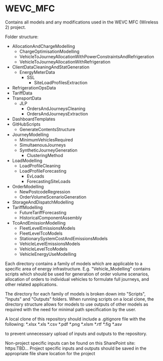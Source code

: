 # WEVC_MFC
Contains all models and any modifications used in the WEVC MFC (Wireless 2) project.

Folder structure:
* AllocationAndChargeModelling
    * ChargeOptimisationModelling
    * VehicleToJourneyAllocationWithPowerConstraintsAndRefrigeration
    * VehicleToJourneyAllocationWithRefrigeration
* ClientDataCleaningAndStatGeneration
    * EnergyMeterData
        * SSL
            * SiteLoadProfilesExtraction
* RefrigerationOpsData
* TariffData
* TransportData
    * JLP
        * OrdersAndJourneysCleaning
        * OrdersAndJourneysExtraction
* DashboardTemplates
* GitHubScripts
    * GenerateContentsStructure
* JourneyModelling
    * MinimumVehiclesRequired
    * SimultaenousJourneys
    * SyntheticJourneyGeneration
        * ClusteringMethod
* LoadModelling
    * LoadProfileCleaning
    * LoadProfileForecasting
        * EvLoads
        * ForecastingSiteLoads
* OrderModelling
    * NewPostcodeRegression
    * OrderVolumeScenarioGeneration
* StorageAndDispatchModelling
* TariffModelling
    * FutureTariffForecasting
    * HistoricalComponentAssembly
* TcoAndEmissionModelling
    * FleetLevelEmissionsModels
    * FleetLevelTcoModels
    * StationarySystemCostAndEmissionsModels
    * VehicleLevelEmissionsModels
    * VehicleLevelTcoModels
    * VehicleEnergyUseModelling


Each directory contains a family of models which are applicable to a specific area of energy infrastructure.
E.g. "Vehicle_Modelling" contains scripts which should be used for generation of order volume scenarios, allocation
of orders to individual vehicles to formulate full journeys, and other related applications.

The directory for each family of models is broken down into "Scripts", "Inputs" and "Outputs" folders. When running scripts
on a local clone, the directory structure allows for models to use outputs of other models as required with the need for minimal
path specification by the user.

A local clone of this repository should include a .gitignore file with the following:
*.xlsx
*.xls
*.csv
*.pdf
*.png
*.xlsm
*.rtf
*.fig
*.asv

to prevent unnecessary upload of inputs and outputs to the repository.

Non-project specific inputs can be found on this SharePoint site: https:TBD...
Project specific inputs and outputs should be saved in the appropriate file share location for the project
